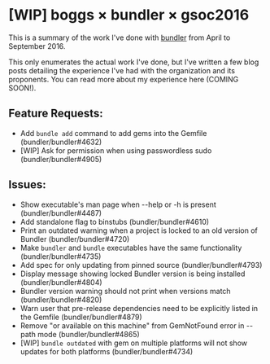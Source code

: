 # [WIP] boggs × bundler × gsoc2016

This is a summary of the work I've done with [bundler](https://github.com/bundler/bundler) from April to September 2016.

This only enumerates the actual work I've done, but I've written a few blog posts detailing the experience I've had with the organization and its proponents. You can read more about my experience here (COMING SOON!).

## Feature Requests:
* Add `bundle add` command to add gems into the Gemfile (bundler/bundler#4632)
* [WIP] Ask for permission when using passwordless sudo (bundler/bundler#4905)

## Issues:
* Show executable's man page when --help or -h is present (bundler/bundler#4487)
* Add standalone flag to binstubs (bundler/bundler#4610)
* Print an outdated warning when a project is locked to an old version of Bundler (bundler/bundler#4720)
* Make `bundler` and `bundle` executables have the same functionality (bundler/bundler#4735)
* Add spec for only updating from pinned source (bundler/bundler#4793)
* Display message showing locked Bundler version is being installed (bundler/bundler#4804)
* Bundler version warning should not print when versions match (bundler/bundler#4820)
* Warn user that pre-release dependencies need to be explicitly listed in the Gemfile (bundler/bundler#4879)
* Remove "or available on this machine" from GemNotFound error in --path mode (bundler/bundler#4865)
* [WIP] `bundle outdated` with gem on multiple platforms will not show updates for both platforms (bundler/bundler#4734)
